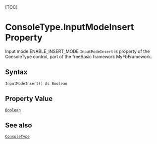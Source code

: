[TOC]
# ConsoleType.InputModeInsert Property
 Input mode:ENABLE_INSERT_MODE
`InputModeInsert` is property of the ConsoleType control, part of the freeBasic framework MyFbFramework.
## Syntax
```freeBasic
InputModeInsert() As Boolean
```
## Property Value
[`Boolean`]("https://www.freebasic.net/wiki/KeyPgBoolean")
## See also
[`ConsoleType`](ConsoleType.md)
